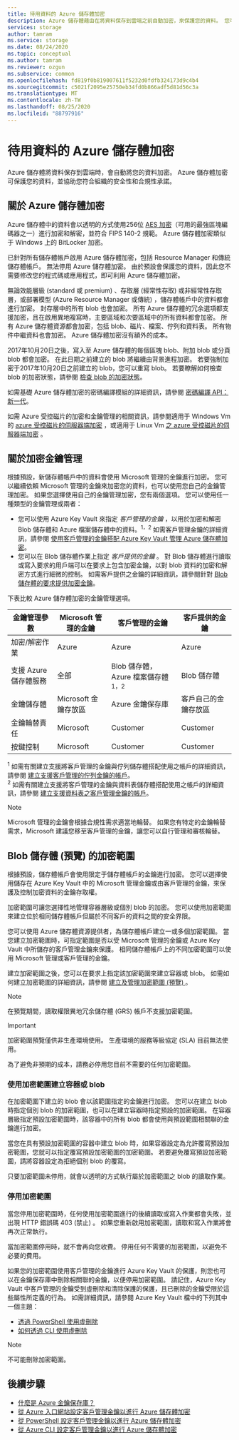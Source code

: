 ```yaml
---
title: 待用資料的 Azure 儲存體加密
description: Azure 儲存體藉由在將資料保存到雲端之前自動加密，來保護您的資料。 您可以依賴 Microsoft 管理的金鑰來加密儲存體帳戶中的資料，也可以使用您自己的金鑰管理加密。
services: storage
author: tamram
ms.service: storage
ms.date: 08/24/2020
ms.topic: conceptual
ms.author: tamram
ms.reviewer: ozgun
ms.subservice: common
ms.openlocfilehash: fd819f0b819007611f5232d0fdfb324173d9c4b4
ms.sourcegitcommit: c5021f2095e25750eb34fd0b866adf5d81d56c3a
ms.translationtype: MT
ms.contentlocale: zh-TW
ms.lasthandoff: 08/25/2020
ms.locfileid: "88797916"
---
```

# <a name="azure-storage-encryption-for-data-at-rest"></a>待用資料的 Azure 儲存體加密

Azure 儲存體將資料保存到雲端時，會自動將您的資料加密。 Azure 儲存體加密可保護您的資料，並協助您符合組織的安全性和合規性承諾。

## <a name="about-azure-storage-encryption"></a>關於 Azure 儲存體加密

Azure 儲存體中的資料會以透明的方式使用256位 [AES 加密](https://en.wikipedia.org/wiki/Advanced_Encryption_Standard)（可用的最強區塊編碼器之一）進行加密和解密，並符合 FIPS 140-2 規範。 Azure 儲存體加密類似于 Windows 上的 BitLocker 加密。

已針對所有儲存體帳戶啟用 Azure 儲存體加密，包括 Resource Manager 和傳統儲存體帳戶。 無法停用 Azure 儲存體加密。 由於預設會保護您的資料，因此您不需要修改您的程式碼或應用程式，即可利用 Azure 儲存體加密。

無論效能層級 (standard 或 premium) 、存取層 (經常性存取) 或非經常性存取層，或部署模型 (Azure Resource Manager 或傳統) ，儲存體帳戶中的資料都會進行加密。 封存層中的所有 blob 也會加密。 所有 Azure 儲存體的冗余選項都支援加密，且在啟用異地複寫時，主要區域和次要區域中的所有資料都會加密。 所有 Azure 儲存體資源都會加密，包括 blob、磁片、檔案、佇列和資料表。 所有物件中繼資料也會加密。 Azure 儲存體加密沒有額外的成本。

2017年10月20日之後，寫入至 Azure 儲存體的每個區塊 blob、附加 blob 或分頁 blob 都會加密。 在此日期之前建立的 blob 將繼續由背景進程加密。 若要強制加密于2017年10月20日之前建立的 blob，您可以重寫 blob。 若要瞭解如何檢查 blob 的加密狀態，請參閱 [檢查 blob 的加密狀態](../blobs/storage-blob-encryption-status.md)。

如需基礎 Azure 儲存體加密的密碼編譯模組的詳細資訊，請參閱 [密碼編譯 API：新一代](https://docs.microsoft.com/windows/desktop/seccng/cng-portal)。

如需 Azure 受控磁片的加密和金鑰管理的相關資訊，請參閱適用于 Windows Vm 的 [azure 受控磁片的伺服器端加密](../../virtual-machines/windows/disk-encryption.md) ，或適用于 Linux Vm [之 azure 受控磁片的伺服器端加密](../../virtual-machines/linux/disk-encryption.md) 。

## <a name="about-encryption-key-management"></a>關於加密金鑰管理

根據預設，新儲存體帳戶中的資料會使用 Microsoft 管理的金鑰進行加密。 您可以繼續依賴 Microsoft 管理的金鑰來加密您的資料，也可以使用您自己的金鑰管理加密。 如果您選擇使用自己的金鑰管理加密，您有兩個選項。 您可以使用任一種類型的金鑰管理或兩者：

- 您可以使用 Azure Key Vault 來指定 *客戶管理的金鑰* ，以用於加密和解密 Blob 儲存體和 Azure 檔案儲存體中的資料。<sup>1，2</sup> 如需客戶管理金鑰的詳細資訊，請參閱 [使用客戶管理的金鑰搭配 Azure Key Vault 管理 Azure 儲存體加密](encryption-customer-managed-keys.md)。
- 您可以在 Blob 儲存體作業上指定 *客戶提供的金鑰* 。 對 Blob 儲存體進行讀取或寫入要求的用戶端可以在要求上包含加密金鑰，以對 blob 資料的加密和解密方式進行細微的控制。 如需客戶提供之金鑰的詳細資訊，請參閱針對 [Blob 儲存體的要求提供加密金鑰](encryption-customer-provided-keys.md)。

下表比較 Azure 儲存體加密的金鑰管理選項。

| 金鑰管理參數 | Microsoft 管理的金鑰 | 客戶管理的金鑰 | 客戶提供的金鑰 |
|--|--|--|--|
| 加密/解密作業 | Azure | Azure | Azure |
| 支援 Azure 儲存體服務 | 全部 | Blob 儲存體，Azure 檔案儲存體<sup>1，2</sup> | Blob 儲存體 |
| 金鑰儲存體 | Microsoft 金鑰存放區 | Azure 金鑰保存庫 | 客戶自己的金鑰存放區 |
| 金鑰輪替責任 | Microsoft | Customer | Customer |
| 按鍵控制 | Microsoft | Customer | Customer |

<sup>1</sup> 如需有關建立支援將客戶管理的金鑰與佇列儲存體搭配使用之帳戶的詳細資訊，請參閱 [建立支援客戶管理的佇列金鑰的帳戶](account-encryption-key-create.md?toc=%2fazure%2fstorage%2fqueues%2ftoc.json)。<br />
<sup>2</sup> 如需有關建立支援將客戶管理的金鑰與資料表儲存體搭配使用之帳戶的詳細資訊，請參閱 [建立支援資料表之客戶管理金鑰的帳戶](account-encryption-key-create.md?toc=%2fazure%2fstorage%2ftables%2ftoc.json)。

> [!NOTE]
> Microsoft 管理的金鑰會根據合規性需求適當地輪替。 如果您有特定的金鑰輪替需求，Microsoft 建議您移至客戶管理的金鑰，讓您可以自行管理和審核輪替。

## <a name="encryption-scopes-for-blob-storage-preview"></a>Blob 儲存體 (預覽) 的加密範圍

根據預設，儲存體帳戶會使用限定于儲存體帳戶的金鑰進行加密。 您可以選擇使用儲存在 Azure Key Vault 中的 Microsoft 管理金鑰或由客戶管理的金鑰，來保護及控制加密資料的金鑰存取權。

加密範圍可讓您選擇性地管理容器層級或個別 blob 的加密。 您可以使用加密範圍來建立位於相同儲存體帳戶但屬於不同客戶的資料之間的安全界限。

您可以使用 Azure 儲存體資源提供者，為儲存體帳戶建立一或多個加密範圍。 當您建立加密範圍時，可指定範圍是否以受 Microsoft 管理的金鑰或 Azure Key Vault 中所儲存的客戶管理金鑰來保護。 相同儲存體帳戶上的不同加密範圍可以使用 Microsoft 管理或客戶管理的金鑰。

建立加密範圍之後，您可以在要求上指定該加密範圍來建立容器或 blob。 如需如何建立加密範圍的詳細資訊，請參閱 [建立及管理加密範圍 (預覽) ](../blobs/encryption-scope-manage.md)。

> [!NOTE]
> 在預覽期間，讀取權限異地冗余儲存體 (GRS) 帳戶不支援加密範圍。

> [!IMPORTANT]
> 加密範圍預覽僅供非生產環境使用。 生產環境的服務等級協定 (SLA) 目前無法使用。
>
> 為了避免非預期的成本，請務必停用您目前不需要的任何加密範圍。

### <a name="create-a-container-or-blob-with-an-encryption-scope"></a>使用加密範圍建立容器或 blob

在加密範圍下建立的 blob 會以該範圍指定的金鑰進行加密。 您可以在建立 blob 時指定個別 blob 的加密範圍，也可以在建立容器時指定預設的加密範圍。 在容器層級指定預設加密範圍時，該容器中的所有 blob 都會使用與預設範圍相關聯的金鑰進行加密。

當您在具有預設加密範圍的容器中建立 blob 時，如果容器設定為允許覆寫預設加密範圍，您就可以指定覆寫預設加密範圍的加密範圍。 若要避免覆寫預設加密範圍，請將容器設定為拒絕個別 blob 的覆寫。

只要加密範圍未停用，就會以透明的方式執行屬於加密範圍之 blob 的讀取作業。

### <a name="disable-an-encryption-scope"></a>停用加密範圍

當您停用加密範圍時，任何使用加密範圍進行的後續讀取或寫入作業都會失敗，並出現 HTTP 錯誤碼 403 (禁止) 。 如果您重新啟用加密範圍，讀取和寫入作業將會再次正常執行。

當加密範圍停用時，就不會再向您收費。 停用任何不需要的加密範圍，以避免不必要的費用。

如果您的加密範圍使用客戶管理的金鑰進行 Azure Key Vault 的保護，則您也可以在金鑰保存庫中刪除相關聯的金鑰，以便停用加密範圍。 請記住，Azure Key Vault 中客戶管理的金鑰受到虛刪除和清除保護的保護，且已刪除的金鑰受限於這些屬性所定義的行為。 如需詳細資訊，請參閱 Azure Key Vault 檔中的下列其中一個主題：

- [透過 PowerShell 使用虛刪除](../../key-vault/general/soft-delete-powershell.md)
- [如何透過 CLI 使用虛刪除](../../key-vault/general/soft-delete-cli.md)

> [!NOTE]
> 不可能刪除加密範圍。

## <a name="next-steps"></a>後續步驟

- [什麼是 Azure 金鑰保存庫？](../../key-vault/general/overview.md)
- [從 Azure 入口網站設定客戶管理金鑰以進行 Azure 儲存體加密](storage-encryption-keys-portal.md)
- [從 PowerShell 設定客戶管理金鑰以進行 Azure 儲存體加密](storage-encryption-keys-powershell.md)
- [從 Azure CLI 設定客戶管理金鑰以進行 Azure 儲存體加密](storage-encryption-keys-cli.md)
